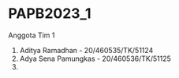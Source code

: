 # PAPB2023_1

Anggota Tim 1
1. Aditya Ramadhan - 20/460535/TK/51124
2. Adya Sena Pamungkas - 20/460536/TK/51125
3.